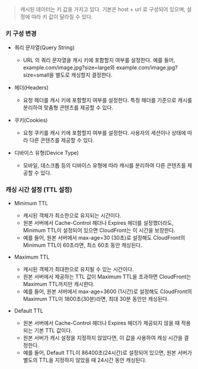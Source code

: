 

> 캐시된 데이터는 키 값을 가지고 있다. 기본은 host + url 로 구성되어 있으며, 설정에 따라 키 값이 달라질 수 있다.


### 키 구성 변경

- 쿼리 문자열(Query String)
  - URL 의 쿼리 문자열을 캐시 키에 포함할지 여부를 설정한다. 예를 들어, example.com/image.jpg?size=large와 example.com/image.jpg?size=small을 별도로 캐싱할지 결정한다.

 
- 헤더(Headers)
  - 요청 헤더를 캐시 키에 포함할지 여부를 설정한다. 특정 헤더를 기준으로 캐시를 분리하여 맞춤형 콘텐츠를 제공할 수 있다.


- 쿠키(Cookies)
  - 요청 쿠키를 캐시 키에 포함할지 여부를 설정한다. 사용자의 세션이나 상태에 따라 다른 콘텐츠를 제공할 수 있다.
  

- 디바이스 유형(Device Type)
  - 모바일, 데스크톱 등의 디바이스 유형에 따라 캐시를 분리하여 다른 콘텐츠를 제공할 수 있다.


### 캐싱 시간 설정 (TTL 설정)


- Minimum TTL

  - 캐시된 객체가 최소한으로 유지되는 시간이다.
  - 원본 서버에서 Cache-Control 헤더나 Expires 헤더를 설정했더라도, Minimum TTL이 설정되어 있으면 CloudFront는 이 시간을 보장한다.
  - 예를 들어, 원본 서버에서 max-age=30 (30초)로 설정해도 CloudFront의 Minimum TTL이 60초라면, 최소 60초 동안 캐싱된다.


- Maximum TTL
  - 캐시된 객체가 최대한으로 유지될 수 있는 시간이다.
  - 원본 서버에서 제공하는 TTL 값이 Maximum TTL을 초과하면 CloudFront는 Maximum TTL까지만 캐시한다.
  - 예를 들어, 원본 서버에서 max-age=3600 (1시간)로 설정해도 CloudFront의 Maximum TTL이 1800초(30분)라면, 최대 30분 동안만 캐싱된다.


- Default TTL
  - 원본 서버에서 Cache-Control 헤더나 Expires 헤더가 제공되지 않을 때 적용되는 기본 TTL 값이다.
  - 원본 서버가 캐시 설정을 지정하지 않았다면, 이 값을 사용하여 캐싱 시간을 결정한다.
  - 예를 들어, Default TTL이 86400초(24시간)로 설정되어 있으면, 원본 서버가 별도의 TTL을 지정하지 않았을 때 24시간 동안 캐싱된다.

### 